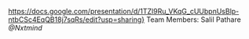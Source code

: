 https://docs.google.com/presentation/d/1TZl9Ru_VKqG_cUUbpnUsBlp-ntbCSc4EqQB18j7sqRs/edit?usp=sharing}
Team Members:
Salil Pathare *@Nxtmind*